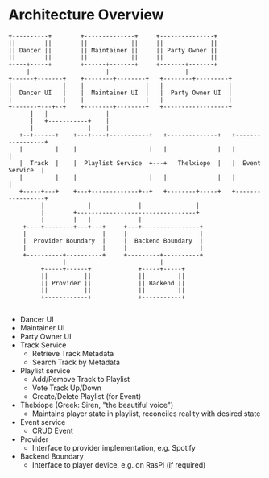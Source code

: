 Architecture Overview
=====================

```
+----------+        +--------------+     +---------------+
||        ||        ||            ||     ||             ||
|| Dancer ||        || Maintainer ||     || Party Owner ||
||        ||        ||            ||     ||             ||
+----+-----+        +------+-------+     +-------+-------+
     |                     |                     |
+------+-------+    +--------+--------+   +--------+---------+
|              |    |                 |   |                  |
|  Dancer UI   |    |  Maintainer UI  |   |  Party Owner UI  |
|              |    |                 |   |                  |
+-------+---+--+    +--------+--------+   +------------------+
      |   |                |
      |   +-----------+    |
      |               |    |
   +--+------+    +---+----+-----------+   +--------------+   +-----------------+
   |         |    |                    |   |              |   |                 |
   |  Track  |    |  Playlist Service  +---+   Thelxiope  |   |  Event Service  |
   |         |    |                    |   |              |   |                 |
   +-----+---+    +---+-------------+--+   +--------+-----+   +-----------------+
         |            |             |               |
         |        +---------------------------------+
         |        |   |             |
    +----+--------+---+---+     +---+----------------+
    |                     |     |                    |
    |  Provider Boundary  |     |  Backend Boundary  |
    |                     |     |                    |
    +----------+----------+     +---------+----------+
               |                          |
         +-----+------+             +-----+-----+
         ||          ||             ||         ||
         || Provider ||             || Backend ||
         ||          ||             ||         ||
         +------------+             +-----------+


```


* Dancer UI
* Maintainer UI
* Party Owner UI
* Track Service
  * Retrieve Track Metadata
  * Search Track by Metadata
* Playlist service
  * Add/Remove Track to Playlist
  * Vote Track Up/Down
  * Create/Delete Playlist (for Event)
* Thelxiope (Greek: Siren, "the beautiful voice")
  * Maintains player state in playlist, reconciles reality with desired state
* Event service
  * CRUD Event
* Provider
  * Interface to provider implementation, e.g. Spotify
* Backend Boundary
  * Interface to player device, e.g. on RasPi (if required)
